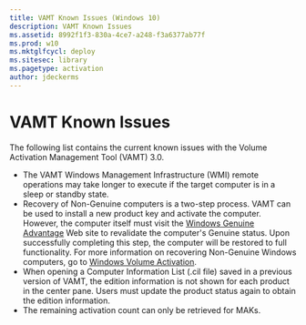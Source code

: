 ```yaml
---
title: VAMT Known Issues (Windows 10)
description: VAMT Known Issues
ms.assetid: 8992f1f3-830a-4ce7-a248-f3a6377ab77f
ms.prod: w10
ms.mktglfcycl: deploy
ms.sitesec: library
ms.pagetype: activation
author: jdeckerms
---
```


# VAMT Known Issues

The following list contains the current known issues with the Volume Activation Management Tool (VAMT) 3.0.
-   The VAMT Windows Management Infrastructure (WMI) remote operations may take longer to execute if the target computer is in a sleep or standby state.
-   Recovery of Non-Genuine computers is a two-step process. VAMT can be used to install a new product key and activate the computer. However, the computer itself must visit the [Windows Genuine Advantage](https://go.microsoft.com/fwlink/p/?linkid=182914) Web site to revalidate the computer's Genuine status. Upon successfully completing this step, the computer will be restored to full functionality. For more information on recovering Non-Genuine Windows computers, go to [Windows Volume Activation](https://go.microsoft.com/fwlink/p/?linkid=184668).
-   When opening a Computer Information List (.cil file) saved in a previous version of VAMT, the edition information is not shown for each product in the center pane. Users must update the product status again to obtain the edition information.
-   The remaining activation count can only be retrieved for MAKs.
 
 
